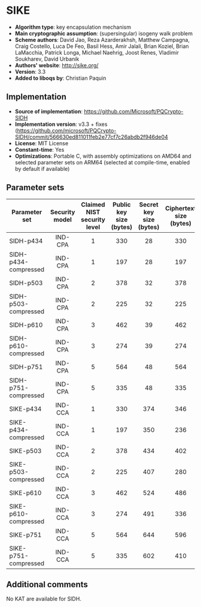 SIKE
====

- **Algorithm type**: key encapsulation mechanism
- **Main cryptographic assumption**: (supersingular) isogeny walk problem
- **Scheme authors**: David Jao, Reza Azarderakhsh, Matthew Campagna, Craig Costello, Luca De Feo, Basil Hess, Amir Jalali, Brian Koziel, Brian LaMacchia, Patrick Longa, Michael Naehrig, Joost Renes, Vladimir Soukharev, David Urbanik
- **Authors' website**: http://sike.org/
- **Version**: 3.3
- **Added to liboqs by**: Christian Paquin

Implementation
--------------

- **Source of implementation**: https://github.com/Microsoft/PQCrypto-SIDH
- **Implementation version**: v3.3 + fixes (https://github.com/microsoft/PQCrypto-SIDH/commit/566630ed811011feb2e77cf7c26abdb2f946de04
- **License**: MIT License
- **Constant-time**: Yes
- **Optimizations**: Portable C, with assembly optimizations on AMD64 and selected parameter sets on ARM64 (selected at compile-time, enabled by default if available)

Parameter sets
--------------

| Parameter set        | Security model | Claimed NIST security level | Public key size (bytes) | Secret key size (bytes) | Ciphertext size (bytes) | Shared secret size (bytes) |
|----------------------|:--------------:|:---------------------------:|:-----------------------:|:-----------------------:|:-----------------------:|:--------------------------:|
| SIDH-p434            |     IND-CPA    |              1              |           330           |            28           |           330           |             110            |
| SIDH-p434-compressed |     IND-CPA    |              1              |           197           |            28           |           197           |             110            |
| SIDH-p503            |     IND-CPA    |              2              |           378           |            32           |           378           |             126            |
| SIDH-p503-compressed |     IND-CPA    |              2              |           225           |            32           |           225           |             126            |
| SIDH-p610            |     IND-CPA    |              3              |           462           |            39           |           462           |             154            |
| SIDH-p610-compressed |     IND-CPA    |              3              |           274           |            39           |           274           |             154            |
| SIDH-p751            |     IND-CPA    |              5              |           564           |            48           |           564           |             188            |
| SIDH-p751-compressed |     IND-CPA    |              5              |           335           |            48           |           335           |             188            |
| SIKE-p434            |     IND-CCA    |              1              |           330           |           374           |           346           |             16             |
| SIKE-p434-compressed |     IND-CCA    |              1              |           197           |           350           |           236           |             16             |
| SIKE-p503            |     IND-CCA    |              2              |           378           |           434           |           402           |             24             |
| SIKE-p503-compressed |     IND-CCA    |              2              |           225           |           407           |           280           |             24             |
| SIKE-p610            |     IND-CCA    |              3              |           462           |           524           |           486           |             24             |
| SIKE-p610-compressed |     IND-CCA    |              3              |           274           |           491           |           336           |             24             |
| SIKE-p751            |     IND-CCA    |              5              |           564           |           644           |           596           |             32             |
| SIKE-p751-compressed |     IND-CCA    |              5              |           335           |           602           |           410           |             32             |

Additional comments
-------------------

No KAT are available for SIDH.
